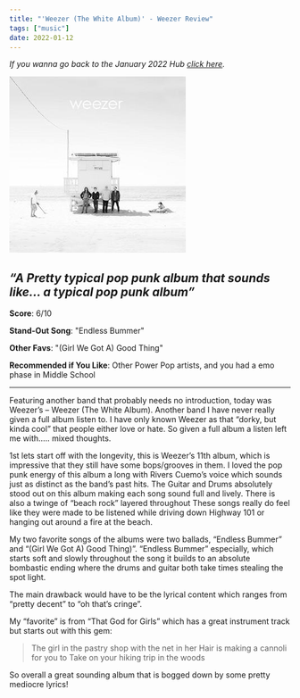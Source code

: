 ```yaml
---
title: "'Weezer (The White Album)' - Weezer Review"
tags: ["music"]
date: 2022-01-12
---
```


_If you wanna go back to the January 2022 Hub
[click here](/posts/album-a-day-jan-2022-intro/)._



![album cover for mikgazer vol. 1](/images/Wheezer-White-Album.jpg#album)

*“A Pretty typical pop punk album that sounds like... a typical pop punk album”*
---

**Score**: 6/10

**Stand-Out Song**: "Endless Bummer"

**Other Favs**: "(Girl We Got A) Good Thing" 

**Recommended if You Like**: Other Power Pop artists, and you had a emo phase in Middle School

---

Featuring another band that probably needs no introduction, today was Weezer’s – Weezer (The White Album). Another band I have never really given a full album listen to. I have only known Weezer as that “dorky, but kinda cool” that people either love or hate. So given a full album a listen left me with….. mixed thoughts. 

1st lets start off with the longevity, this is Weezer’s 11th album, which is impressive that they still have some bops/grooves in them. I loved the pop punk energy of this album a long with Rivers Cuemo’s voice which sounds just as distinct as the band’s past hits. The Guitar and Drums absolutely stood out on this album making each song sound full and lively. There is also a twinge of “beach rock” layered throughout These songs really do feel like they were made to be listened while driving down Highway 101 or hanging out around a fire at the beach.

My two favorite songs of the albums were two ballads, “Endless Bummer” and “(Girl We Got A) Good Thing)”. “Endless Bummer” especially, which starts soft and slowly throughout the song it builds to an absolute bombastic ending where the drums and guitar both take times stealing the spot light.

The main drawback would have to be the lyrical content which ranges from “pretty decent” to “oh that’s cringe”.

My “favorite” is from “That God for Girls” which has a great instrument track but starts out with this gem:

> The girl in the pastry shop with the net in her
> Hair is making a cannoli for you to
> Take on your hiking trip in the woods

So overall a great sounding album that is bogged down by some pretty mediocre lyrics!
